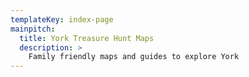 ```yaml
---
templateKey: index-page
mainpitch:
  title: York Treasure Hunt Maps
  description: >
    Family friendly maps and guides to explore York
---
```

